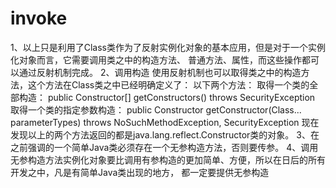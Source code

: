 # invoke
1、以上只是利用了Class类作为了反射实例化对象的基本应用，但是对于一个实例化对象而言，它需要调用类之中的构造方法、
   普通方法、属性，而这些操作都可以通过反射机制完成。
2、调用构造
    使用反射机制也可以取得类之中的构造方法，这个方法在Class类之中已经明确定义了：
    以下两个方法：
    取得一个类的全部构造：
    public Constructor<?>[] getConstructors() throws SecurityException
    取得一个类的指定参数构造：
    public Constructor<T> getConstructor(Class<?>... parameterTypes) 
        throws NoSuchMethodException, SecurityException
    现在发现以上的两个方法返回的都是java.lang.reflect.Constructor类的对象。
3、在之前强调的一个简单Java类必须存在一个无参构造方法，否则要传参。
4、调用无参构造方法实例化对象要比调用有参构造的更加简单、方便，所以在日后的所有开发之中，凡是有简单Java类出现的地方，
   都一定要提供无参构造